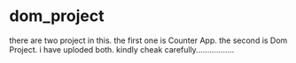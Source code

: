 # dom_project

there are two project in this.
the first one is Counter App.
the second is Dom Project.
i have uploded both.
kindly cheak carefully.................
